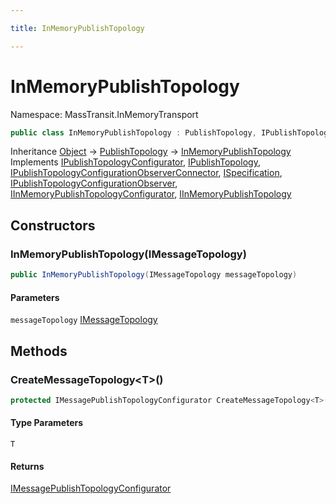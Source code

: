 ```yaml
---

title: InMemoryPublishTopology

---
```


# InMemoryPublishTopology

Namespace: MassTransit.InMemoryTransport

```csharp
public class InMemoryPublishTopology : PublishTopology, IPublishTopologyConfigurator, IPublishTopology, IPublishTopologyConfigurationObserverConnector, ISpecification, IPublishTopologyConfigurationObserver, IInMemoryPublishTopologyConfigurator, IInMemoryPublishTopology
```

Inheritance [Object](https://learn.microsoft.com/en-us/dotnet/api/system.object) → [PublishTopology](../../masstransit-abstractions/masstransit-topology/publishtopology) → [InMemoryPublishTopology](../masstransit-inmemorytransport/inmemorypublishtopology)<br/>
Implements [IPublishTopologyConfigurator](../../masstransit-abstractions/masstransit/ipublishtopologyconfigurator), [IPublishTopology](../../masstransit-abstractions/masstransit/ipublishtopology), [IPublishTopologyConfigurationObserverConnector](../../masstransit-abstractions/masstransit-configuration/ipublishtopologyconfigurationobserverconnector), [ISpecification](../../masstransit-abstractions/masstransit/ispecification), [IPublishTopologyConfigurationObserver](../../masstransit-abstractions/masstransit-configuration/ipublishtopologyconfigurationobserver), [IInMemoryPublishTopologyConfigurator](../masstransit/iinmemorypublishtopologyconfigurator), [IInMemoryPublishTopology](../masstransit/iinmemorypublishtopology)

## Constructors

### **InMemoryPublishTopology(IMessageTopology)**

```csharp
public InMemoryPublishTopology(IMessageTopology messageTopology)
```

#### Parameters

`messageTopology` [IMessageTopology](../../masstransit-abstractions/masstransit/imessagetopology)<br/>

## Methods

### **CreateMessageTopology\<T\>()**

```csharp
protected IMessagePublishTopologyConfigurator CreateMessageTopology<T>()
```

#### Type Parameters

`T`<br/>

#### Returns

[IMessagePublishTopologyConfigurator](../../masstransit-abstractions/masstransit/imessagepublishtopologyconfigurator)<br/>
